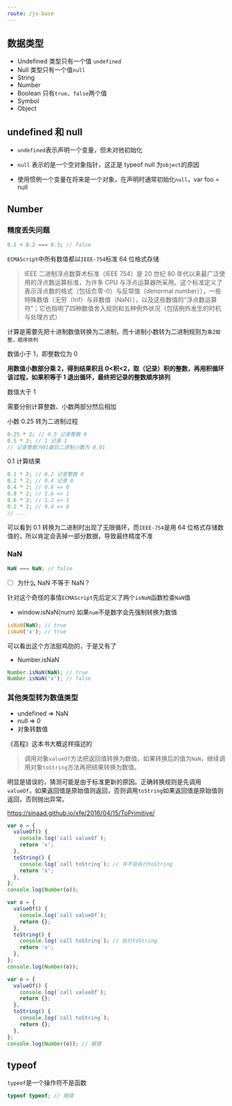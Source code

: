 ```yaml
---
route: /js-base
---
```


## 数据类型

- Undefined 类型只有一个值 `undefined`
- Null 类型只有一个值`null`
- String
- Number
- Boolean 只有`true`、`false`两个值
- Symbol
- Object

## undefined 和 null

- `undefined`表示声明一个变量，但未对他初始化

- `null` 表示的是一个空对象指针，这正是 typeof null 为`object`的原因

- 使用惯例一个变量在将来是一个对象，在声明时通常初始化`null`，var foo = null

## Number

### 精度丢失问题

```js
0.1 + 0.2 === 0.3; // false
```

`ECMAScript`中所有数值都以`IEEE-754`标准 64 位格式存储

> IEEE 二进制浮点数算术标准（IEEE 754）是 20 世纪 80 年代以来最广泛使用的浮点数运算标准，为许多 CPU 与浮点运算器所采用。这个标准定义了表示浮点数的格式（包括负零-0）与反常值（denormal number）），一些特殊数值（无穷（Inf）与非数值（NaN）），以及这些数值的“浮点数运算符”；它也指明了四种数值舍入规则和五种例外状况（包括例外发生的时机与处理方式）

计算是需要先把十进制数值转换为二进制，而十进制小数转为二进制规则为`乘2取整，顺序排列`

数值小于 1，即整数位为 0

**用数值小数部分乘 2，得到结果积且 0<积<2，取（记录）积的整数，再用积循环该过程，如果积等于 1 退出循环，最终把记录的整数顺序排列**

数值大于 1

需要分别计算整数、小数两部分然后相加

小数 0.25 转为二进制过程

```js
0.25 * 2; // 0.5 记录整数 0
0.5 * 2; // 1 记录 1
// 记录整数为01最后二进制小数为 0.01
```

0.1 计算结果

```js
0.1 * 2; // 0.2 记录整数 0
0.2 * 2; // 0.4 记录 0
0.4 * 2; // 0.8 => 0
0.8 * 2; // 1.6 => 1
0.6 * 2; // 1.2 => 1
0.2 * 2; // 0.4 => 0
// ...
```

可以看到 0.1 转换为二进制时出现了无限循环，而`IEEE-754`是用 64 位格式存储数值的，所以肯定会丢掉一部分数据，导致最终精度不准

### NaN

```js
NaN === NaN; // false
```

- [ ] 为什么 NaN 不等于 NaN？

针对这个奇怪的事情`ECMAScript`先后定义了两个`isNaN`函数检查`NaN`值

- window.isNaN(num) 如果`num`不是数字会先强制转换为数值

```js
isNaN(NaN); // true
isNaN('x'); // true
```

可以看出这个方法挺鸡肋的，于是又有了

- Number.isNaN

```js
Number.isNaN(NaN); // true
Number.isNaN('x'); // false
```

### 其他类型转为数值类型

- undefined => NaN
- null => 0
- 对象转数值

《高程》这本书大概这样描述的

> 调用对象`valueOf`方法把返回值转换为数值，如果转换后的值为`NaN`，继续调用对象`toString`方法再把结果转换为数值。

明显是错误的，猜测可能是由于标准更新的原因。正确转换规则是先调用`valueOf`，如果返回值是原始值则返回，否则调用`toString`如果返回值是原始值则返回，否则抛出异常。

https://sinaad.github.io/xfe/2016/04/15/ToPrimitive/

```js
var o = {
  valueOf() {
    console.log(`call valueOf`);
    return 'x';
  },
  toString() {
    console.log(`call toString`); // 并不会执行toString
    return 'x';
  },
};
console.log(Number(o));
```

```js
var o = {
  valueOf() {
    console.log(`call valueOf`);
    return {};
  },
  toString() {
    console.log(`call toString`); // 执行toString
    return 'x';
  },
};
console.log(Number(o));
```

```js
var o = {
  valueOf() {
    console.log(`call valueOf`);
    return {};
  },
  toString() {
    console.log(`call toString`);
    return {};
  },
};
console.log(Number(o)); // 报错
```

## typeof

`typeof`是一个操作符不是函数

```js
typeof typeof; // 报错
```
